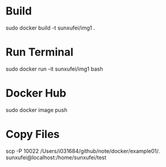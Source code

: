 # Build
sudo docker build -t sunxufei/img1 .

# Run Terminal
sudo docker run -it sunxufei/img1 bash

# Docker Hub
sudo docker image push

# Copy Files
scp -P 10022 /Users/i031684/github/note/docker/example01/*.*  sunxufei@localhost:/home/sunxufei/test